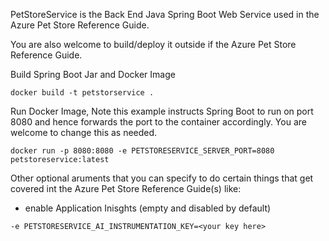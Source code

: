 PetStoreService is the Back End Java Spring Boot Web Service used in the Azure Pet Store Reference Guide.

You are also welcome to build/deploy it outside if the Azure Pet Store Reference Guide.

Build Spring Boot Jar and Docker Image

```docker build -t petstorservice .```

Run Docker Image, Note this example instructs Spring Boot to run on port 8080 and hence forwards the port to the container accordingly. You are welcome to change this as needed.

```docker run -p 8080:8080 -e PETSTORESERVICE_SERVER_PORT=8080 petstoreservice:latest```

Other optional aruments that you can specify to do certain things that get covered int the Azure Pet Store Reference Guide(s) like:

- enable Application Inisghts (empty and disabled by default)

```-e PETSTORESERVICE_AI_INSTRUMENTATION_KEY=<your key here>```
